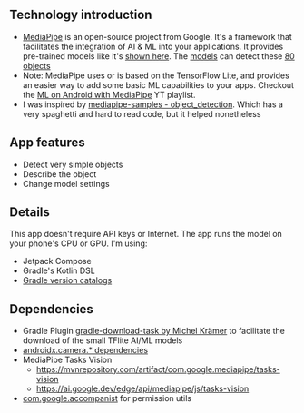 ## Technology introduction
- [MediaPipe](https://github.com/google/mediapipe) is an open-source project from Google. It's a framework that facilitates the integration of AI & ML into your applications. It provides pre-trained models like it's [shown here](https://mediapipe-studio.webapps.google.com/home). The [models](https://ai.google.dev/edge/mediapipe/solutions/vision/object_detector#models) can detect these [80 objects](https://storage.googleapis.com/mediapipe-tasks/object_detector/labelmap.txt)
- Note: MediaPipe uses or is based on the TensorFlow Lite, and provides an easier way to add some basic ML capabilities to your apps. Checkout the [ML on Android with MediaPipe](https://www.youtube.com/playlist?list=PLOU2XLYxmsILZnKn6Erxdyhxmc3fxyitP) YT playlist.
- I was inspired by [mediapipe-samples - object_detection](https://github.com/google-ai-edge/mediapipe-samples/tree/main/examples/object_detection/android-jetpack-compose). Which has a very spaghetti and hard to read code, but it helped nonetheless

## App features
- Detect very simple objects
- Describe the object
- Change model settings

## Details
This app doesn't require API keys or Internet. The app runs the model on your phone's CPU or GPU.
I'm using:
- Jetpack Compose
- Gradle's Kotlin DSL
- [Gradle version catalogs](https://developer.android.com/build/migrate-to-catalogs)

## Dependencies
- Gradle Plugin [gradle-download-task by Michel Krämer](https://github.com/michel-kraemer/gradle-download-task) to facilitate the download of the small TFlite AI/ML models
- [androidx.camera.* dependencies](https://developer.android.com/jetpack/androidx/releases/camera)
- MediaPipe Tasks Vision 
	- https://mvnrepository.com/artifact/com.google.mediapipe/tasks-vision
	- https://ai.google.dev/edge/api/mediapipe/js/tasks-vision
- [com.google.accompanist](https://google.github.io/accompanist/) for permission utils

